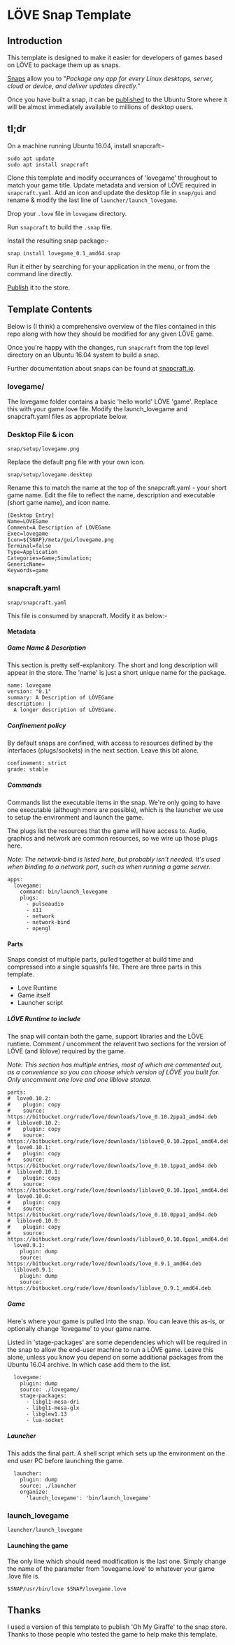 # LÖVE Snap Template

## Introduction

This template is designed to make it easier for developers of games based on LÖVE to package them up as snaps.

[Snaps](http/snapcraft.io/) allow you to "_Package any app for every Linux desktops, server, cloud or device, and deliver updates directly._"

Once you have built a snap, it can be [published](https://snapcraft.io/docs/build-snaps/publish) to the Ubuntu Store where it will be almost immediately available to millions of desktop users.

## tl;dr

On a machine running Ubuntu 16.04, install snapcraft:-

```
sudo apt update
sudo apt install snapcraft
```

Clone this template and modify occurrances of 'lovegame' throughout to match your game title. Update metadata and version of LÖVE required in ```snapcraft.yaml```. Add an icon and update the desktop file in ```snap/gui``` and rename & modify the last line of ```launcher/launch_lovegame```.

Drop your ```.love``` file in ```lovegame``` directory.

Run ```snapcraft``` to build the ```.snap``` file.

Install the resulting snap package:-

```
snap install lovegame_0.1_amd64.snap
```

Run it either by searching for your application in the menu, or from the command line directly.

[Publish](https://snapcraft.io/docs/build-snaps/publish) it to the store.

## Template Contents

Below is (I think) a comprehensive overview of the files contained in this repo along with how they should be modified for any given LÖVE game.

Once you're happy with the changes, run ```snapcraft``` from the top level directory on an Ubuntu 16.04 system to build a snap.

Further documentation about snaps can be found at [snapcraft.io](http://snapcraft.io). 

### lovegame/

The lovegame folder contains a basic 'hello world' LÖVE 'game'. Replace this with your game love file. Modify the launch_lovegame and snapcraft.yaml files as appropriate below.

### Desktop File & icon

```
snap/setup/lovegame.png
```

Replace the default png file with your own icon.

```
snap/setup/lovegame.desktop
```

Rename this to match the name at the top of the snapcraft.yaml - your short game name. Edit the file to reflect the name, description and executable (short game name), and icon name.

```
[Desktop Entry]
Name=LOVEGame
Comment=A Description of LOVEGame
Exec=lovegame
Icon=${SNAP}/meta/gui/lovegame.png
Terminal=false
Type=Application
Categories=Game;Simulation;
GenericName=
Keywords=game
```

### snapcraft.yaml

```
snap/snapcraft.yaml
```

This file is consumed by snapcraft. Modify it as below:-

#### Metadata

##### Game Name & Description

This section is pretty self-explanitory. The short and long description will appear in the store. The 'name' is just a short unique name for the package.

```
name: lovegame
version: "0.1"
summary: A Description of LÖVEGame
description: |
  A longer description of LÖVEGame.
```

##### Confinement policy

By default snaps are confined, with access to resources defined by the interfaces (plugs/sockets) in the next section. Leave this bit alone.

```
confinement: strict
grade: stable
```

##### Commands

Commands list the executable items in the snap. We're only going to have one executable (although more are possible), which is the launcher we use to setup the environment and launch the game.

The plugs list the resources that the game will have access to. Audio, graphics and network are common resources, so we wire up those plugs here.

_Note: The network-bind is listed here, but probably isn't needed. It's used when binding to a network port, such as when running a game server._

```
apps:
  lovegame:
    command: bin/launch_lovegame
    plugs:
      - pulseaudio
      - x11
      - network
      - network-bind
      - opengl
```

#### Parts

Snaps consist of multiple parts, pulled together at build time and compressed into a single squashfs file. There are three parts in this template.

 * Love Runtime
 * Game itself
 * Launcher script

##### LÖVE Runtime to include

The snap will contain both the game, support libraries and the LÖVE runtime. Comment / uncomment the relavent two sections for the version of LÖVE (and liblove) required by the game.

_Note: This section has multiple entries, most of which are commented out, as a convenience so you can choose which version of LÖVE you built for. Only uncomment one love and one liblove stanza._

```
parts:
#  love0.10.2:
#    plugin: copy
#    source: https://bitbucket.org/rude/love/downloads/love_0.10.2ppa1_amd64.deb
#  liblove0.10.2:
#    plugin: copy
#    source: https://bitbucket.org/rude/love/downloads/liblove0_0.10.2ppa1_amd64.deb
#  love0.10.1:
#    plugin: copy
#    source: https://bitbucket.org/rude/love/downloads/love_0.10.1ppa1_amd64.deb
#  liblove0.10.1:
#    plugin: copy
#    source: https://bitbucket.org/rude/love/downloads/liblove0_0.10.1ppa1_amd64.deb
#  love0.10.0:
#    plugin: copy
#    source: https://bitbucket.org/rude/love/downloads/love_0.10.0ppa1_amd64.deb
#  liblove0.10.0:
#    plugin: copy
#    source: https://bitbucket.org/rude/love/downloads/liblove0_0.10.0ppa1_amd64.deb
  love0.9.1:
    plugin: dump
    source: https://bitbucket.org/rude/love/downloads/love_0.9.1_amd64.deb
  liblove0.9.1:
    plugin: dump
    source: https://bitbucket.org/rude/love/downloads/liblove_0.9.1_amd64.deb
```

##### Game

Here's where your game is pulled into the snap. You can leave this as-is, or optionally change 'lovegame' to your game name.

Listed in 'stage-packages' are some dependencies which will be required in the snap to allow the end-user machine to run a LÖVE game. Leave this alone, unless you know you depend on some additional packages from the Ubuntu 16.04 archive. In which case add them to the list.

```
  lovegame:
    plugin: dump
    source: ./lovegame/
    stage-packages:
      - libgl1-mesa-dri
      - libgl1-mesa-glx
      - libglew1.13
      - lua-socket
```

##### Launcher

This adds the final part. A shell script which sets up the environment on the end user PC before launching the game.

```
  launcher:
    plugin: dump
    source: ./launcher
    organize:
      'launch_lovegame': 'bin/launch_lovegame'
```

### launch_lovegame

```
launcher/launch_lovegame
```

#### Launching the game

The only line which should need modification is the last one. Simply change the name of the parameter from 'lovegame.love' to whatever your game .love file is.

```
$SNAP/usr/bin/love $SNAP/lovegame.love
```

## Thanks

I used a version of this template to publish 'Oh My Giraffe' to the snap store. Thanks to those people who tested the game to help make this template.
